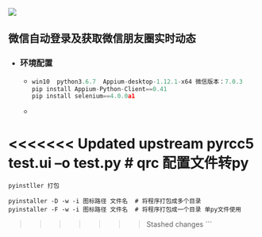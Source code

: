[![](https://img.shields.io/badge/%E8%87%AA%E5%8A%A8%E7%99%BB%E5%BD%95-%E8%8E%B7%E5%8F%96%E6%9C%8B%E5%8F%8B%E5%9C%88-%E8%87%AA%E5%8A%A8%E6%B7%BB%E5%8A%A0%E5%A5%BD%E5%8F%8B.svg
)](https://github.com/chenzijie-chenxiaoli-chentong/project/tree/master/%E5%BE%AE%E4%BF%A1)

## **微信自动登录及获取微信朋友圈实时动态**

- ### **环境配置**

  - ```python
    win10  python3.6.7  Appium-desktop-1.12.1-x64 微信版本：7.0.3
    pip install Appium-Python-Client==0.41
    pip install selenium==4.0.0a1
    ```
  - ```python
<<<<<<< Updated upstream
    pyrcc5 test.ui –o test.py  # qrc 配置文件转py
=======
    pyinstller 打包
    
    pyinstaller -D -w -i 图标路径 文件名  # 将程序打包成多个目录
    pyinstaller -F -w -i 图标路径 文件名  # 将程序打包成一个目录 单py文件使用
>>>>>>> Stashed changes
    ```